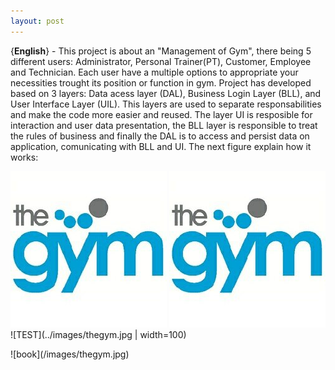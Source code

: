 ```yaml
---
layout: post
---
```




{**English**} - This project is about an "Management of Gym", there being 5 different users: Administrator, Personal Trainer(PT), Customer, Employee and Technician. Each user have a multiple options to appropriate your necessities trought its position or function in gym. Project has developed based on 3 layers: Data acess layer (DAL), Business Login Layer (BLL), and User Interface Layer (UIL). This layers are used to separate responsabilities and make the code more easier and reused. The layer UI is resposible for interaction and user data presentation, the BLL layer is responsible to treat the rules of business and finally the DAL is to access and persist data on application, comunicating with BLL and UI. The next figure explain how it works:




<img style="float: right;" src="../images/thegym.jpg">

![A test image](../images/thegym.jpg)
![TEST](../images/thegym.jpg | width=100)

<div style="float:left;margin:0 10px 10px 0" markdown="1">
    ![book](/images/thegym.jpg)
</div>
